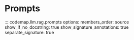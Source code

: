 # Prompts

::: codemap.llm.rag.prompts
    options:
      members_order: source
      show_if_no_docstring: true
      show_signature_annotations: true
      separate_signature: true

